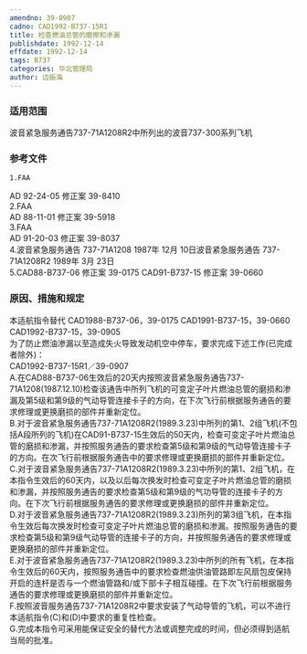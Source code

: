 ```yaml
---
amendno: 39-0907  
cadno: CAD1992-B737-15R1  
title: 检查燃油总管的磨擦和渗漏  
publishdate: 1992-12-14  
effdate: 1992-12-14  
tags: B737  
categories: 华北管理局  
author: 边振海  
---
```

  
### 适用范围  
波音紧急服务通告737-71A1208R2中所列出的波音737-300系列飞机  
  
<!--more-->  
### 参考文件  
    1.FAA  
AD 92-24-05 修正案 39-8410  
    2.FAA  
AD 88-11-01 修正案 39-5918  
    3.FAA  
AD 91-20-03 修正案 39-8037  
    4.波音紧急服务通告 737-71A1208 1987年 12月 10日波音紧急服务通告 737-71A1208R2  1989年 3月 23日  
    5.CAD88-B737-06 	修正案 39-0175   CAD91-B737-15 修正案 39-0660  
  
### 原因、措施和规定  
本适航指令替代 CAD1988-B737-06，39-0175 CAD1991-B737-15，39-0660 CAD1992-B737-15，39-0905  
    为了防止燃油渗漏以至造成失火导致发动机空中停车，要求完成下述工作(已完成者除外)：  
  CAD1992-B737-15R1／39-0907  
    A.在CAD88-B737-06生效后的20天内按照波音紧急服务通告737-71A1208(1987.12.10)检查该通告中所列飞机的可变定子叶片燃油总管的磨损和渗漏及第5级和第9级的气动导管连接卡子的方向，在下次飞行前根据服务通告的要求修理或更换磨损的部件并重新定位。  
    B.对于波音紧急服务通告737-71A1208R2(1989.3.23)中所列的第1、2组飞机(不包括A段所列的飞机)在CAD91-B737-15生效后的50天内，检查可变定子叶片燃油总管的磨损和渗漏，并按照服务通告的要求检查第5级和第9级的气动导管连接卡子的方向。在次飞行前根据服务通告中的要求修理或更换磨损的部件并重新定位。  
    C.对于波音紧急服务通告737-71A1208R2(1989.3.23)中所列的第1、2组飞机，在本指令生效后的60天内，以及以后每次换发时检查可变定子叶片燃油总管的磨损和渗漏，并按照服务通告的要求检查第5级和第9级的气功导管的连接卡子的方向。在下次飞行前根据服务通告的要求修理或更换磨损的部件并重新定位。  
    D.对于波音紧急服务通告737-71A1208R2(1989.3.23)所列的第3组飞机，在本指令生效后每次换发时检查可变定子叶片燃油总管的磨损和渗漏。按照服务通告的要求检查第5级和第9级气动导管的连接卡子的方向，并按照服务通告的要求修理或更换磨损的部件并重新定位。  
    E.对于波音紧急服务通告737-71A1208R2(1989.3.23)中所列的所有飞机，在本指令生效后的60天内，按照服务通告中的要求检查燃油供油管路即左风扇包皮保持开启的连杆是否与一个燃油管路和/或下部卡子相互碰撞。在下次飞行前根据服务通告的要求修理或更换磨损的部件并重新定位。  
    F.按照波音服务通告737-71A1208R2中要求安装了气动导管的飞机，可以不进行本适航指令(C)和(D)中要求的重复性检查。  
    G.完成本指令可采用能保证安全的替代方法或调整完成的时间，但必须得到适航当局的批准。  
  
